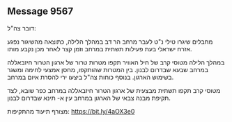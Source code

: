 ## Message 9567

דובר צה"ל:

מחבלים שיגרו טילי נ"ט לעבר מרחב הר דב במהלך הלילה, כתוצאה מהשיגור נפגע אזרח ישראלי בעת פעילות תשתית במרחב וזמן קצר לאחר מכן נקבע מותו.

במהלך הלילה מטוסי קרב של חיל האוויר תקפו מטרות טרור של ארגון הטרור חיזבאללה במרחב שבעא שבדרום לבנון. בין המטרות שהותקפו, מחסן אמצעי לחימה ומשגר בשימוש הארגון.
בנוסף כוחות צה"ל ביצעו ירי להסרת איום במרחב.

מטוסי קרב תקפו תשתית מבצעית של ארגון הטרור חיזבאללה במרחב כפר שובא, לצד תקיפת מבנה צבאי של הארגון במרחב עין א- תינא שבדרום לבנון.

מצורף תיעוד מהתקיפות: https://bit.ly/4aOX3e0

